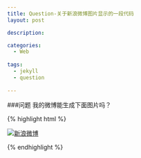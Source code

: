 ```yaml
---
title: Question-关于新浪微博图片显示的一段代码
layout: post

description: 

categories:
  - Web
  
tags:
  - jekyll
  - question
  
---
```


###问题
我的微博能生成下面图片吗？

{% highlight html %}

[![新浪微博](http://service.t.sina.com.cn/widget/qmd/1713195262/f78fbcd2/1.png)](http://weibo.com/u/1713195262?s=6uyXnP)

{% endhighlight %}
